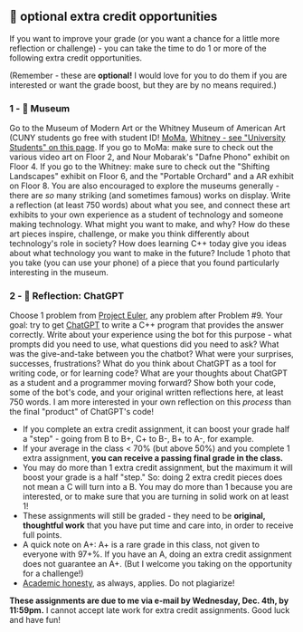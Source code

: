 ## 🤖 optional extra credit opportunities

If you want to improve your grade (or you want a chance for a little more reflection or challenge) - you can take the time to do 1 or more of the following extra credit opportunities. 

(Remember - these are **optional!** I would love for you to do them if you are interested or want the grade boost, but they are by no means required.)

### 1 - 🎨 Museum
Go to the Museum of Modern Art or the Whitney Museum of American Art (CUNY students go free with student ID! [MoMa](https://www.moma.org/teaching/education-partnerships/moma-cuny-partnerships), [Whitney - see "University Students" on this page](https://whitney.org/visit/free-admission). If you go to MoMa: make sure to check out the various video art on Floor 2, and Nour Mobarak's "Dafne Phono" exhibit on Floor 4. If you go to the Whitney: make sure to check out the "Shifting Landscapes" exhibit on Floor 6, and the "Portable Orchard" and a AR exhibit on Floor 8. You are also encouraged to explore the museums generally - there are _so_ many striking (and sometimes famous) works on display. Write a reflection (at least 750 words) about what you see, and connect these art exhibits to your own experience as a student of technology and someone making technology. What might you want to make, and why? How do these art pieces inspire, challenge, or make you think differently about technology's role in society? How does learning C++ today give you ideas about what technology you want to make in the future? Include 1 photo that you take (you can use your phone) of a piece that you found particularly interesting in the museum.

### 2 - 👾 Reflection: ChatGPT
Choose 1 problem from [Project Euler](https://projecteuler.net/), any problem after Problem #9. Your goal: try to get [ChatGPT](https://openai.com/blog/chatgpt) to write a C++ program that provides the answer correctly. Write about your experience using the bot for this purpose - what prompts did you need to use, what questions did you need to ask? What was the give-and-take between you the chatbot? What were your surprises, successes, frustrations? What do you think about ChatGPT as a tool for writing code, or for learning code? What are your thoughts about ChatGPT as a student and a programmer moving forward? Show both your code, some of the bot's code, and your original written reflections here, at least 750 words. I am more interested in your own reflection on this _process_ than the final "product" of ChatGPT's code!

- If you complete an extra credit assignment, it can boost your grade half a "step" - going from B to B+, C+ to B-, B+ to A-, for example.
- If your average in the class < 70% (but above 50%) and you complete 1 extra assignment, **you can receive a passing final grade in the class.**
- You may do more than 1 extra credit assignment, but the maximum it will boost your grade is a half "step." So: doing 2 extra credit pieces does not mean a C will turn into a B. You may do more than 1 because you are interested, or to make sure that you are turning in solid work on at least 1!
- These assignments will still be graded - they need to be **original, thoughtful work** that you have put time and care into, in order to receive full points.
- A quick note on A+: A+ is a rare grade in this class, not given to everyone with 97+%. If you have an A, doing an extra credit assignment does not guarantee an A+. (But I welcome you taking on the opportunity for a challenge!)
- [Academic honesty](https://github.com/mab253/cpp_fall24/#academic-honesty-and-integrity), as always, applies. Do not plagiarize!

**These assignments are due to me via e-mail by Wednesday, Dec. 4th, by 11:59pm.** I cannot accept late work for extra credit assignments. Good luck and have fun!
